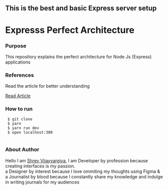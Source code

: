 ## This is the best and basic Express server setup 



<h1>Expresss Perfect Architecture</h1>

<h3>Purpose</h3>
<p>This repository explains the perfect architecture for Node Js (Express) applications </p>



<h3>References</h3>
<p>Read the article for better understanding</p>

<a href="https://shreyvijayvargiya26.medium.com/perfect-express-architecture-ba28c2bfc8b3">Read Article</a>
  
 <h3>How to run</h3>
 
 ```
  $ git clone
  $ yarn
  $ yarn run dev
  $ open localhost:300
  
 ```

<h3>About Author</h3>
<p>Hello I am <a href="https://shreyvijayvargiya26.medium.com/">Shrey Vijayvargiya</a>, I am Developer by profession because creating interfaces is my passion. 
  <br /> a Designer by interest because I love ommiting my thoughts using Figma & <br />a Journalist by blood because I constantly share my knowledge and indulge in writing journals for my audiences</p>
